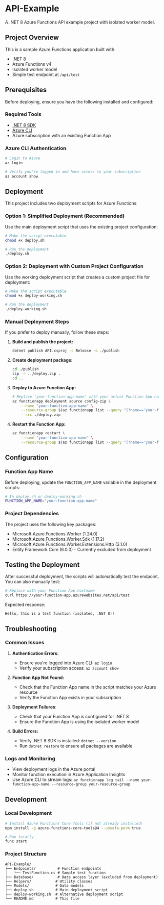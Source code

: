 # API-Example

A .NET 8 Azure Functions API example project with isolated worker model.

## Project Overview

This is a sample Azure Functions application built with:
- .NET 8
- Azure Functions v4
- Isolated worker model
- Simple test endpoint at `/api/test`

## Prerequisites

Before deploying, ensure you have the following installed and configured:

### Required Tools
- [.NET 8 SDK](https://dotnet.microsoft.com/download/dotnet/8.0)
- [Azure CLI](https://docs.microsoft.com/en-us/cli/azure/install-azure-cli)
- Azure subscription with an existing Function App

### Azure CLI Authentication
```bash
# Login to Azure
az login

# Verify you're logged in and have access to your subscription
az account show
```

## Deployment

This project includes two deployment scripts for Azure Functions:

### Option 1: Simplified Deployment (Recommended)
Use the main deployment script that uses the existing project configuration:

```bash
# Make the script executable
chmod +x deploy.sh

# Run the deployment
./deploy.sh
```

### Option 2: Deployment with Custom Project Configuration
Use the working deployment script that creates a custom project file for deployment:

```bash
# Make the script executable
chmod +x deploy-working.sh

# Run the deployment
./deploy-working.sh
```

### Manual Deployment Steps

If you prefer to deploy manually, follow these steps:

1. **Build and publish the project:**
   ```bash
   dotnet publish API.csproj -c Release -o ./publish
   ```

2. **Create deployment package:**
   ```bash
   cd ./publish
   zip -r ../deploy.zip .
   cd ..
   ```

3. **Deploy to Azure Function App:**
   ```bash
   # Replace 'your-function-app-name' with your actual Function App name
   az functionapp deployment source config-zip \
       --name "your-function-app-name" \
       --resource-group $(az functionapp list --query "[?name=='your-function-app-name'].resourceGroup" -o tsv) \
       --src ./deploy.zip
   ```

4. **Restart the Function App:**
   ```bash
   az functionapp restart \
       --name "your-function-app-name" \
       --resource-group $(az functionapp list --query "[?name=='your-function-app-name'].resourceGroup" -o tsv)
   ```

## Configuration

### Function App Name
Before deploying, update the `FUNCTION_APP_NAME` variable in the deployment scripts:

```bash
# In deploy.sh or deploy-working.sh
FUNCTION_APP_NAME="your-function-app-name"
```

### Project Dependencies
The project uses the following key packages:
- Microsoft.Azure.Functions.Worker (1.24.0)
- Microsoft.Azure.Functions.Worker.Sdk (1.17.2)
- Microsoft.Azure.Functions.Worker.Extensions.Http (3.1.0)
- Entity Framework Core (6.0.0) - Currently excluded from deployment

## Testing the Deployment

After successful deployment, the scripts will automatically test the endpoint. You can also manually test:

```bash
# Replace with your Function App hostname
curl https://your-function-app.azurewebsites.net/api/test
```

Expected response:
```
Hello, this is a test function (isolated, .NET 8)!
```

## Troubleshooting

### Common Issues

1. **Authentication Errors:**
   - Ensure you're logged into Azure CLI: `az login`
   - Verify your subscription access: `az account show`

2. **Function App Not Found:**
   - Check that the Function App name in the script matches your Azure resource
   - Verify the Function App exists in your subscription

3. **Deployment Failures:**
   - Check that your Function App is configured for .NET 8
   - Ensure the Function App is using the isolated worker model

4. **Build Errors:**
   - Verify .NET 8 SDK is installed: `dotnet --version`
   - Run `dotnet restore` to ensure all packages are available

### Logs and Monitoring
- View deployment logs in the Azure portal
- Monitor function execution in Azure Application Insights
- Use Azure CLI to stream logs: `az functionapp log tail --name your-function-app-name --resource-group your-resource-group`

## Development

### Local Development
```bash
# Install Azure Functions Core Tools (if not already installed)
npm install -g azure-functions-core-tools@4 --unsafe-perm true

# Run locally
func start
```

### Project Structure
```
API-Example/
├── Endpoints/          # Function endpoints
│   └── TestFunction.cs # Sample test function
├── Database/           # Data access layer (excluded from deployment)
├── Helpers/           # Utility classes
├── Models/            # Data models
├── deploy.sh          # Main deployment script
├── deploy-working.sh  # Alternative deployment script
└── README.md          # This file
```
